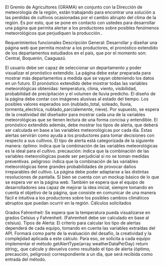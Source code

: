 El Gremio de Agricultores (GRAMA) en conjunto con la Dirección de meteorología de la región, están trabajando para encontrar una solución a las perdidas de cultivos ocasionadas por el cambio abrupto del clima de la región. Es por esto, que se pone en contacto con ustedes para desarrollar una página que permita alertar a los productores sobre posibles fenómenos meteorológicos que perjudiquen la producción..

Requerimientos funcionales
Descripción General: Desarrollar y diseñar una página web que permita mostrar a los productores, el pronóstico extendido de los departamentos estudiados en el país, que por el momento son: Central, Boquerón, Caaguazú.

El usuario debe ser capaz de seleccionar un departamento y poder visualizar el pronóstico extendido.
La página debe estar preparada para mostrar más departamentos a medida que se vayan obteniendo los datos en un futuro.
El pronóstico extendido debe mostrar todas las variables meteorológicas obtenidas: temperatura, clima, viento, visibilidad, probabilidad de precipitación y el volumen de lluvia predicho.
El diseño de la página debe contar con imágenes alusivas al estado del tiempo. Los posibles valores esperados son (nublado_total, soleado, lluvia, tormenta_electrica, nublado_parcialemente, nieve). Por supuesto, se espera de la creatividad del diseñador para mostrar cada una de la variables meteorológicas que se tienen lectura de una forma concisa y entendible.
El pronóstico extendido además, debe mostrar los tipos de alerta, que deberá ser calculada en base a las variables meteorológicas por cada día. Estas alertas servirán como ayuda a los productores para tomar decisiones con respecto a sus cultivos.
El tipo de alerta está categorizada de la siguiente manera:
óptimo: indica que la combinación de las variables meteorológicas es la ideal para el cultivo.
precaución: indica que la combinación de las variables meteorológicas puede ser perjudicial si no se toman medidas preventivas.
peligroso: indica que la combinación de las variables meteorológicas tiene grandes probabilidades de provocar daños irreparables del cultivo.
La página debe poder adaptarse a las distintas resoluciones de pantalla.
Si bien se cuenta con un mockup básico de lo que se espera ver en la página web. También se espera que el equipo de desarrolladores sea capaz de mejorar la idea inicial, siempre tomando en cuenta el objetivo de la página, que consiste en comunicar de una manera fácil e intuitiva a los productores sobre los posibles cambios climáticos abruptos que puedan ocurrir en la región.
Cálculos solicitados

Grados Fahrenheit: Se espera que la temperatura pueda visualizarse en grados Celsius y Fahrenheit. (Fahrenheit debe ser calculado en base al celsius).
Tipos de Alerta: El criterio para calcular los tipo de alertas dependerá de cada equipo, tomando en cuenta las variables extraídas del API. Formará como parte de la evaluación del desafío, la creatividad y la complejidad aplicada a este calculo. Para eso, se solicita a cada equipo implementar el método getAlertType(array weatherDataPerDay) return string;, que calcule y devuelva como resultado el tipo de alerta (óptimo, precaución, peligroso) correspondiente a un día, que será recibida como entrada del método.
